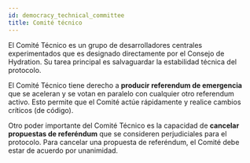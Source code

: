 ```yaml
---
id: democracy_technical_committee
title: Comité técnico
---
```


El Comité Técnico es un grupo de desarrolladores centrales experimentados que es designado directamente por el Consejo de Hydration. Su tarea principal es salvaguardar la estabilidad técnica del protocolo.

El Comité Técnico tiene derecho a **producir referendum de emergencia** que se aceleran y se votan en paralelo con cualquier otro referendum activo. Esto permite que el Comité actúe rápidamente y realice cambios críticos (de código).

Otro poder importante del Comité Técnico es la capacidad de **cancelar propuestas de referéndum** que se consideren perjudiciales para el protocolo. Para cancelar una propuesta de referéndum, el Comité debe estar de acuerdo por unanimidad.